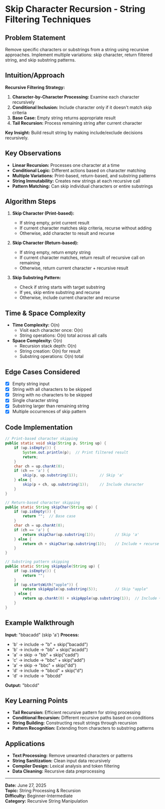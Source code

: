# Skip Character Recursion - String Filtering Techniques

## Problem Statement
Remove specific characters or substrings from a string using recursive approaches. Implement multiple variations: skip character, return filtered string, and skip substring patterns.

## Intuition/Approach
**Recursive Filtering Strategy:**
1. **Character-by-Character Processing:** Examine each character recursively
2. **Conditional Inclusion:** Include character only if it doesn't match skip criteria
3. **Base Case:** Empty string returns appropriate result
4. **Tail Recursion:** Process remaining string after current character

**Key Insight:** Build result string by making include/exclude decisions recursively.

## Key Observations
- **Linear Recursion:** Processes one character at a time
- **Conditional Logic:** Different actions based on character matching
- **Multiple Variations:** Print-based, return-based, and substring patterns
- **String Immutability:** Creates new strings at each recursive call
- **Pattern Matching:** Can skip individual characters or entire substrings

## Algorithm Steps
1. **Skip Character (Print-based):**
   - If string empty, print current result
   - If current character matches skip criteria, recurse without adding
   - Otherwise, add character to result and recurse

2. **Skip Character (Return-based):**
   - If string empty, return empty string
   - If current character matches, return result of recursive call on remaining
   - Otherwise, return current character + recursive result

3. **Skip Substring Pattern:**
   - Check if string starts with target substring
   - If yes, skip entire substring and recurse
   - Otherwise, include current character and recurse

## Time & Space Complexity
- **Time Complexity:** O(n)
  - Visit each character once: O(n)
  - String operations: O(n) total across all calls
- **Space Complexity:** O(n)
  - Recursion stack depth: O(n)
  - String creation: O(n) for result
  - Substring operations: O(n) total

## Edge Cases Considered
- [x] Empty string input
- [x] String with all characters to be skipped
- [x] String with no characters to be skipped
- [x] Single character string
- [x] Substring larger than remaining string
- [x] Multiple occurrences of skip pattern

## Code Implementation
```java
// Print-based character skipping
public static void skip(String p, String up) {
    if (up.isEmpty()) {
        System.out.println(p);  // Print filtered result
        return;
    }
    char ch = up.charAt(0);
    if (ch == 'a') {
        skip(p, up.substring(1));          // Skip 'a'
    } else {
        skip(p + ch, up.substring(1));     // Include character
    }
}

// Return-based character skipping
public static String skipChar(String up) {
    if (up.isEmpty()) {
        return "";  // Base case
    }
    char ch = up.charAt(0);
    if (ch == 'a') {
        return skipChar(up.substring(1));         // Skip 'a'
    } else {
        return ch + skipChar(up.substring(1));    // Include + recurse
    }
}

// Substring pattern skipping
public static String skipApple(String up) {
    if (up.isEmpty()) {
        return "";
    }
    if (up.startsWith("apple")) {
        return skipApple(up.substring(5));        // Skip "apple"
    } else {
        return up.charAt(0) + skipApple(up.substring(1));  // Include + recurse
    }
}
```

## Example Walkthrough
**Input:** "bbacadd" (skip 'a')
**Process:**
- 'b' → include → "b" + skip("bacadd")
- 'b' → include → "bb" + skip("acadd")  
- 'a' → skip → "bb" + skip("cadd")
- 'c' → include → "bbc" + skip("add")
- 'a' → skip → "bbc" + skip("dd")
- 'd' → include → "bbcd" + skip("d")
- 'd' → include → "bbcdd"

**Output:** "bbcdd"

## Key Learning Points
- **Tail Recursion:** Efficient recursive pattern for string processing
- **Conditional Recursion:** Different recursive paths based on conditions
- **String Building:** Constructing result strings through recursion
- **Pattern Recognition:** Extending from characters to substring patterns

## Applications
- **Text Processing:** Remove unwanted characters or patterns
- **String Sanitization:** Clean input data recursively
- **Compiler Design:** Lexical analysis and token filtering
- **Data Cleaning:** Recursive data preprocessing

---
**Date:** June 27, 2025  
**Topic:** String Processing & Recursion  
**Difficulty:** Beginner-Intermediate  
**Category:** Recursive String Manipulation 